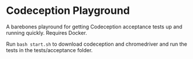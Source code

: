 Codeception Playground
======================

A barebones playround for getting Codeception acceptance tests up and running quickly. Requires Docker.

Run `bash start.sh` to download codeception and chromedriver and run the tests in the tests/acceptance folder.
